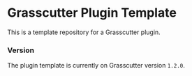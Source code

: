 # Grasscutter Plugin Template
This is a template repository for a Grasscutter plugin.

### Version
The plugin template is currently on Grasscutter version `1.2.0`.